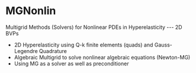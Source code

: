 # MGNonlin
Multigrid Methods (Solvers) for Nonlinear PDEs in Hyperelasticity --- 2D BVPs

   - 2D Hyperelasticity using Q-k finite elements (quads) and Gauss-Legendre Quadrature 
   - Algebraic Multigrid to solve nonlinear algebraic equations (Newton-MG)
   - Using MG as a solver as well as preconditioner 
